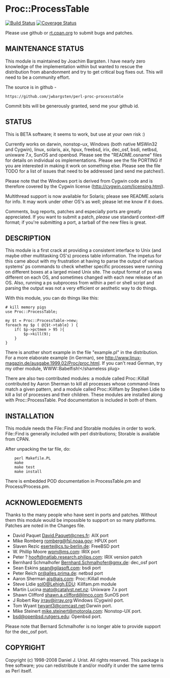 # Proc::ProcessTable

[![Build Status](https://travis-ci.org/mjeveritt/perl-proc-processtable.svg?branch=master)](https://travis-ci.org/mjeveritt/perl-proc-processtable) [![Coverage Status](https://coveralls.io/repos/github/mjeveritt/perl-proc-processtable/badge.svg?branch=master)](https://coveralls.io/github/mjeveritt/perl-proc-processtable?branch=master)

Please use github or [rt.cpan.org](https://rt.cpan.org/Public/Dist/Display.html?Name=Proc-ProcessTable) to submit bugs and patches.

## MAINTENANCE STATUS

This module is maintained by Joachim Bargsten. I have nearly zero knowledge of
the implementation within but wanted to rescue the distribution from
abandonment and try to get critical bug fixes out. This will need to be
a community effort.

The source is in github -

    https://github.com/jwbargsten/perl-proc-processtable

Commit bits will be generously granted, send me your github id.

## STATUS

This is BETA software; it seems to work, but use at your own risk :)

Currently works on darwin, nonstop-ux, Windows (both native MSWin32 and Cygwin), linux,
solaris, aix, hpux, freebsd, irix, dec_osf, bsdi, netbsd, unixware 7.x,
SunOS and openbsd. Please see the "README.osname" files for details on
individual os implementations. Please see the file PORTING if you are
interested in making it work on something else. Please see the file
TODO for a list of issues that need to be addressed (and send me
patches!).

Please note that the Windows port is derived from Cygwin code and is therefore covered
by the Cygwin license (http://cygwin.com/licensing.html).

Multithread support is now available for Solaris; please see
README.solaris for info. It may work under other OS's as well; please
let me know if it does.

Comments, bug reports, patches and especially ports are greatly
appreciated. If you want to submit a patch, *please* use standard
context-diff format; if you're submitting a port, a tarball of the new
files is great.

## DESCRIPTION

This module is a first crack at providing a consistent interface to
Unix (and maybe other multitasking OS's) process table information.
The impetus for this came about with my frustration at having to parse
the output of various systems' ps commands to check whether specific
processes were running on different boxes at a larged mixed Unix site.
The output format of ps was different on each OS, and sometimes
changed with each new release of an OS. Also, running a ps subprocess
from within a perl or shell script and parsing the output was not a
very efficient or aesthetic way to do things.

With this module, you can do things like this:

    # kill memory pigs
    use Proc::ProcessTable;

    my $t = Proc::ProcessTable->new;
    foreach my $p ( @{$t->table} ) {
        if( $p->pctmem > 95 ){
	        $p->kill(9);
        }
    }

There is another short example in the file "example.pl" in the
distribution. For a more elaborate example (in German), see
<http://www.linux-magazin.de/ausgabe.1999.02/Proc/proc.html>.
<shameless plug> If you can't read German, try my other module,
WWW::Babelfish!</shameless plug>

There are also two contributed modules: a module called Proc::Killall
contributed by Aaron Sherman to kill all processes whose command-lines
match a given pattern, and a module called Proc::Killfam by Stephen
Lidie to kill a list of processes and their children. These modules
are installed along with Proc::ProcessTable. Pod documentation is
included in both of them.


## INSTALLATION

This module needs the File::Find and Storable modules in order to
work. File::Find is generally included with perl distributions;
Storable is available from CPAN.

After unpacking the tar file, do:

        perl Makefile.PL
        make
        make test
        make install

There is embedded POD documentation in ProcessTable.pm and
Process/Process.pm.

## ACKNOWLEDGEMENTS

Thanks to the many people who have sent in ports and patches. Without
them this module would be impossible to support on so many platforms.
Patches are noted in the Changes file.

* David Paquet <David.Paquet@cnes.fr>: AIX port
* Mike Romberg <romberg@fsl.noaa.gov>: HPUX port
* Slaven Rezic <eserte@cs.tu-berlin.de>: FreeBSD port
* W. Phillip Moore <wpm@ms.com>: IRIX port
* Peter ? <hooft@natlab.research.philips.com>: IRIX version patch
* Bernhard Schmalhofer <Bernhard.Schmalhofer@gmx.de>: dec_osf port
* Sean Eskins <sean@gilasoft.com>: bsdi port
* Peter Reich <pr@alles.prima.de>: netbsd port
* Aaron Sherman <ajs@ajs.com>: Proc::Killall module
* Steve Lidie <sol0@Lehigh.EDU>: Killfam.pm module
* Martin Lucina <mato@catalyst.net.nz>: Unixware 7.x port
* Shawn Clifford <shawn.a.clifford@lmco.com> SunOS port
* J Robert Ray <jrray@jrray.org>:Windows (Cygwin) port.
* Tom Wyant <twyant3@comcast.net>:Darwin port.
* Mike Steinert <mike.steinert@motorola.com>: Nonstop-UX port.
* <bsd@openbsd.rutgers.edu>: Openbsd port.

Please note that Bernard Schmalhofer is no longer able to provide
support for the dec_osf port.

## COPYRIGHT

Copyright (c) 1998-2008 Daniel J. Urist. All rights reserved.
This package is free software; you can redistribute it and/or modify
it under the same terms as Perl itself.
